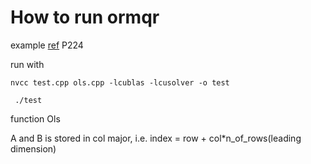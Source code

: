 # How to run ormqr
example [ref](https://docs.nvidia.com/cuda/archive/10.1/pdf/CUSOLVER_Library.pdf) P224

run with 

`nvcc test.cpp ols.cpp -lcublas -lcusolver -o test `


` ./test`


function Ols

A and B is stored in col major, i.e. index = row + col*n_of_rows(leading dimension)